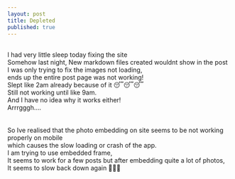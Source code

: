 ```yaml
---
layout: post
title: Depleted 
published: true
---
```

<br>
I had very little sleep today fixing the site
<br>
Somehow last night, New markdown files created wouldnt show in the post
<br>
I was only trying to fix the images not loading, 
<br>
ends up the entire post page was not working!
<br>
Slept like 2am already because of it 😴😴😴
<br>
Still not working until like 9am.
<br>
And I have no idea why it works either!
<br>
Arrrgggh....
<br>
<br>
<br>
So Ive realised that the photo embedding on site seems to be not working properly on mobile
<br>
which causes the slow loading or crash of the app.
<br>
I am trying to use embedded frame,
<br>
It seems to work for a few posts but after embedding quite a lot of photos,
<br>
It seems to slow back down again 🤦🏻‍♀️
 

